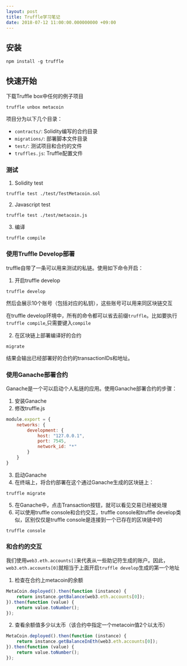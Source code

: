 ```yaml
---
layout: post
title: Truffle学习笔记
date: 2018-07-12 11:00:00.000000000 +09:00
---
```


## 安装
```
npm install -g truffle
```

## 快速开始
下载Truffle box中任何的例子项目
```
truffle unbox metacoin
```
项目分为以下几个目录：
+ ``contracts/``: Solidity编写的合约目录
+ ``migrations/``: 部署脚本文件目录
+ ``test/``: 测试项目和合约的文件
+ ``truffles.js``: Truffle配置文件

### 测试
1. Solidity test
```
truffle test ./test/TestMetacoin.sol
```

2. Javascript test
```
truffle test ./test/metacoin.js
```

3. 编译
```
truffle compile
```

### 使用Truffle Develop部署
truffle自带了一条可以用来测试的私链。使用如下命令开启：
1. 开启truffle develop
```
truffle develop
```
然后会展示10个账号（包括对应的私钥），这些账号可以用来同区块链交互

在truffle develop环境中，所有的命令都可以省去前缀``truffle``。比如要执行``truffle compile``,只需要键入``compile``

2. 在区块链上部署编译好的合约
```
migrate
```
结果会输出已经部署好的合约的transactionIDs和地址。

### 使用Ganache部署合约
Ganache是一个可以启动个人私链的应用。使用Ganache部署合约的步骤：
1. 安装Ganache
2. 修改truffle.js
```js
module.export = {
    networks: {
        development: {
            host: "127.0.0.1",
            port: 7545,
            network_id: "*"
        }
    }
}
```
3. 启动Ganache
4. 在终端上，将合约部署在这个通过Ganache生成的区块链上：
```
truffle migrate
```
5. 在Ganache中，点击Transaction按钮，就可以看见交易已经被处理
6. 可以使用truffle console和合约交互，truffle console和truffle develop类似，区别仅仅是truffle console是连接到一个已存在的区块链中的
```
truffle console
```

### 和合约的交互
我们使用``web3.eth.accounts[]``来代表从一些助记符生成的账户。因此，``web3.eth.accounts[0]``就相当于上面开启``truffle develop``生成的第一个地址

1. 检查在合约上metacoin的余额
```js
MetaCoin.deployed().then(function (instance) {
    return instance.getBalance(web3.eth.accounts[0]);
}).then(function (value) {
    return value.toNumber();
});
```
2. 查看余额值多少以太币（该合约中指定一个metacoin值2个以太币）
```js
MetaCoin.deployed().then(function (instance) {
    return instance.getBalanceInEth(web3.eth.accounts[0]); 
}).then(function (value) {
    return value.toNumber();
});
```








